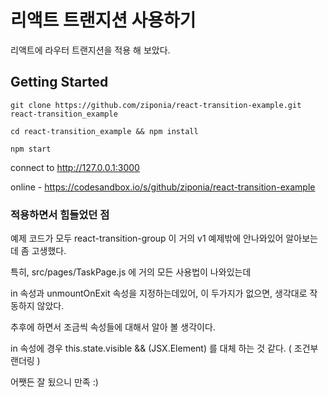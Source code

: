 # 리액트 트랜지션 사용하기

리액트에 라우터 트랜지션을 적용 해 보았다.

## Getting Started

`git clone https://github.com/ziponia/react-transition-example.git react-transition_example`

`cd react-transition_example && npm install`

`npm start`

connect to http://127.0.0.1:3000

online - https://codesandbox.io/s/github/ziponia/react-transition-example


### 적용하면서 힘들었던 점

예제 코드가 모두 react-transition-group 이 거의 v1 예제밖에 안나와있어 알아보는데 좀 고생했다.

특히, src/pages/TaskPage.js 에 거의 모든 사용법이 나와있는데

in 속성과 unmountOnExit 속성을 지정하는데있어, 이 두가지가 없으면, 생각대로 작동하지 않았다.

추후에 하면서 조금씩 속성들에 대해서 알아 볼 생각이다.

in 속성에 경우 this.state.visible && (JSX.Element) 를 대체 하는 것 같다. ( 조건부 랜더링 )

어쨋든 잘 됬으니 만족 :)
